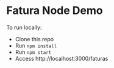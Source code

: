 # Fatura Node Demo

To run locally:

* Clone this repo
* Run `npm install`
* Run `npm start`
* Access http://localhost:3000/faturas